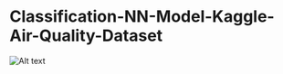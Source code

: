 # Classification-NN-Model-Kaggle-Air-Quality-Dataset

![Alt text]([http://url/to/img.png](https://github.com/SaifurRR/Classification-NN-Model-Kaggle-Air-Quality-Dataset/blob/main/Classification_Report_Air_Quality.png)https://github.com/SaifurRR/Classification-NN-Model-Kaggle-Air-Quality-Dataset/blob/main/Classification_Report_Air_Quality.png)
